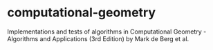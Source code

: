 # computational-geometry
Implementations and tests of algorithms in Computational Geometry - Algorithms and Applications (3rd Edition) by Mark de Berg et al.
